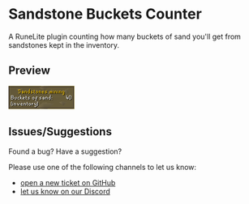 # Sandstone Buckets Counter

A RuneLite plugin counting how many buckets of sand you'll get from sandstones kept in the inventory.

## Preview

![Preview](./preview.png)

## Issues/Suggestions

Found a bug? Have a suggestion?

Please use one of the following channels to let us know:
- [open a new ticket on GitHub](https://github.com/klisiu-net/sandstone-buckets-counter/issues/new)
- [let us know on our Discord](https://discord.gg/9DE3FwjVF3)
